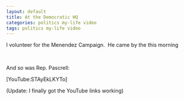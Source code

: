 ```yaml
---
layout: default
title: At the Democratic HQ
categories: politics my-life video
tags: politics my-life video
---
```


  
<p>I volunteer for the Menendez Campaign.  He came by the this morning</p>
<p> </p>
<p>And so was Rep. Pascrell:</p>
<p>[YouTube:STAyEkLKYTo] </p>
<p>(Update: I finally got the YouTube links working)</p>